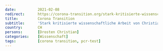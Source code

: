 ```yaml
---
date:          2021-02-08
redirect:      https://corona-transition.org/stark-kritisierte-wissenschaftliche-arbeit-von-christian-drosten-wird-nicht
title:         Corona Transition
subtitle:      'Stark kritisierte wissenschaftliche Arbeit von Christian Drosten wird nicht zurückgezogen'
country:       CH
persons:       [Drosten Christian]
categories:    [Wissenschaft]
tags:          [corona transition, pcr-test]
---
```

